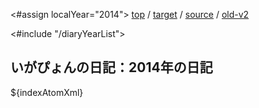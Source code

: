 <#assign localYear="2014">
[top](https://igapyon.github.io/diary/) 
/ [target](https://igapyon.github.io/diary/${localYear}/index.html) 
/ [source](https://github.com/igapyon/diary/blob/gh-pages/${localYear}/index.html.src.md) 
/ [old-v2](http://www.igapyon.jp/igapyon/diary/idxall.html) 

<#include "/diaryYearList">

## いがぴょんの日記：2014年の日記

${indexAtomXml}

